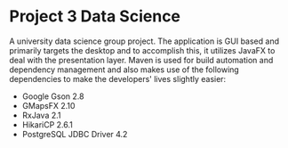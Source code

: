 # Project 3 Data Science
A university data science group project. The application is GUI based and primarily targets the desktop and to accomplish this, it utilizes JavaFX to deal with the presentation layer. Maven is used for build automation and dependency management and also makes use of the following dependencies to make the developers' lives slightly easier:

- Google Gson 2.8
- GMapsFX 2.10
- RxJava 2.1
- HikariCP 2.6.1
- PostgreSQL JDBC Driver 4.2